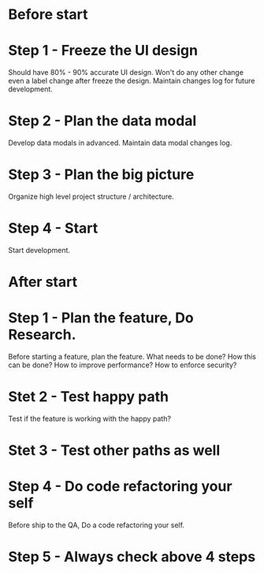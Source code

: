 # Before start
# Step 1 - Freeze the UI design
Should have 80% - 90% accurate UI design.
Won't do any other change even a label change after freeze the design.
Maintain changes log for future development.

# Step 2 - Plan the data modal
Develop data modals in advanced.
Maintain data modal changes log.

# Step 3 - Plan the big picture
Organize high level project structure / architecture.

# Step 4 - Start
Start development.

# After start

# Step 1 - Plan the feature, Do Research.
Before starting a feature, plan the feature. What needs to be done?
How this can be done? How to improve performance? How to enforce security?

# Stet 2 - Test happy path
Test if the feature is working with the happy path?

# Stet 3 - Test other paths as well

# Step 4 - Do code refactoring your self
Before ship to the QA, Do a code refactoring your self.

# Step 5 - Always check above 4 steps
